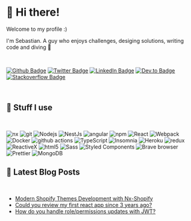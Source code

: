 # 👋 Hi there!

Welcome to my profile :)

I'm Sebastian. A guy who enjoys challenges, desiging solutions, writing code and diving 🤿

<br>

<!-- [![Years Badge](https://badges.pufler.dev/years/sebastiandg7)](https://badges.pufler.dev)
[![Visits Badge](https://badges.pufler.dev/visits/sebastiandg7/sebastiandg7)](https://github.com/sebastiandg7)
[![Repos Badge](https://badges.pufler.dev/repos/sebastiandg7)](https://github.com/sebastiandg7?tab=repositories)
[![Gists Badge](https://badges.pufler.dev/gists/sebastiandg7)](https://gist.github.com/sebastiandg7)

-->

[![Github Badge](https://img.shields.io/badge/GitHub-%2312100E.svg?&style=for-the-badge&logo=Github&logoColor=white)](https://github.com/sebastiandg7)
[![Twitter Badge](https://img.shields.io/badge/twitter-%231DA1F2.svg?&style=for-the-badge&logo=twitter&logoColor=white)](https://twitter.com/sebastiandg7)
[![LinkedIn Badge](https://img.shields.io/badge/linkedin-%230077B5.svg?&style=for-the-badge&logo=linkedin&logoColor=white)](https://www.linkedin.com/in/sebastianduqueg/)
[![Dev.to Badge](https://img.shields.io/badge/DEV.TO-%2312100E.svg?&style=for-the-badge&logo=dev.to&logoColor=white)](https://dev.to/sebastiandg7)
[![Stackoverflow Badge](https://img.shields.io/badge/Stackoverflow-%23F58025.svg?&style=for-the-badge&logo=stackoverflow&logoColor=white)](https://stackoverflow.com/users/5994580/sebastiandg7)

<br>

## 🧰 Stuff I use

<br>

<p>
    <img alt="nx" src="https://img.shields.io/badge/-Nx_Workspaces-143055?style=flat-square&logo=nx&logoColor=white" />
    <img alt="git" src="https://img.shields.io/badge/-Git-F05032?style=flat-square&logo=git&logoColor=white" />
    <img alt="Nodejs" src="https://img.shields.io/badge/-Nodejs-43853d?style=flat-square&logo=Node.js&logoColor=white" />
    <img alt="NestJs" src="https://img.shields.io/badge/-NestJs-ea2845?style=flat-square&logo=nestjs&logoColor=white" />
    <img alt="angular" src="https://img.shields.io/badge/-Angular-DD0031?style=flat-square&logo=angular&logoColor=white" />
    <img alt="npm" src="https://img.shields.io/badge/-NPM-CB3837?style=flat-square&logo=npm&logoColor=white" />
    <img alt="React" src="https://img.shields.io/badge/-React-45b8d8?style=flat-square&logo=react&logoColor=white" />
    <img alt="Webpack" src="https://img.shields.io/badge/-Webpack-8DD6F9?style=flat-square&logo=webpack&logoColor=white" /> 
    <img alt="Docker" src="https://img.shields.io/badge/-Docker-46a2f1?style=flat-square&logo=docker&logoColor=white" />
    <img alt="github actions" src="https://img.shields.io/badge/-Github_Actions-2088FF?style=flat-square&logo=github-actions&logoColor=white" />
    <img alt="TypeScript" src="https://img.shields.io/badge/-TypeScript-007ACC?style=flat-square&logo=typescript&logoColor=white" />
    <img alt="Insomnia" src="https://img.shields.io/badge/-Insomnia-5849BE?style=flat-square&logo=insomnia&logoColor=white" />
    <img alt="Heroku" src="https://img.shields.io/badge/-Heroku-430098?style=flat-square&logo=heroku&logoColor=white" />
    <img alt="redux" src="https://img.shields.io/badge/-Redux-764ABC?style=flat-square&logo=redux&logoColor=white" />
    <img alt="ReactiveX" src="https://img.shields.io/badge/-RxJs-B7178C?style=flat-square&logo=reactivex&logoColor=white" />
    <img alt="html5" src="https://img.shields.io/badge/-HTML5-E34F26?style=flat-square&logo=html5&logoColor=white" />
    <img alt="Sass" src="https://img.shields.io/badge/-Sass-CC6699?style=flat-square&logo=sass&logoColor=white" />
    <img alt="Styled Components" src="https://img.shields.io/badge/-Styled_Components-db7092?style=flat-square&logo=styled-components&logoColor=white" />
    <img alt="Brave browser" src="https://img.shields.io/badge/-Brave_Browser-FB542B?style=flat-square&logo=brave&logoColor=white" />
    <img alt="Prettier" src="https://img.shields.io/badge/-Prettier-F7B93E?style=flat-square&logo=prettier&logoColor=white" />
    <img alt="MongoDB" src="https://img.shields.io/badge/-MongoDB-13aa52?style=flat-square&logo=mongodb&logoColor=white" />
</p>

## 📝 Latest Blog Posts

<br>

<!-- BLOG-POST-LIST:START -->
- [Modern Shopify Themes Development with Nx-Shopify](https://dev.to/trafilea/modern-shopify-themes-development-with-nx-shopify-31ho)
- [Could you review my first react app since 3 years ago?](https://dev.to/sebastiandg7/could-you-review-my-first-react-app-since-3-years-ago-3nbh)
- [How do you handle role/permissions updates with JWT?](https://dev.to/sebastiandg7/how-do-you-handle-role-permissions-updates-with-jwt-3778)
<!-- BLOG-POST-LIST:END -->

<br>
